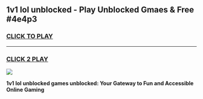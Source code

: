 
## 1v1 lol unblocked - Play Unblocked Gmaes & Free #4e4p3
<h3>
<a href="https://news.freeplayer.one?title=1v1_lol_unblocked&ref=03M">CLICK TO PLAY</a></h3>
<hr>

<h3>
<a href="https://news.freeplayer.one?title=1v1_lol_unblocked&ref=03M">CLICK 2 PLAY</a>
  
</h3>

<a href="https://news.freeplayer.one?title=1v1_lol_unblocked&ref=03M"><img src="https://clearcache.store/games.png"></a>


**1v1 lol unblocked games unblocked: Your Gateway to Fun and Accessible Online Gaming**

